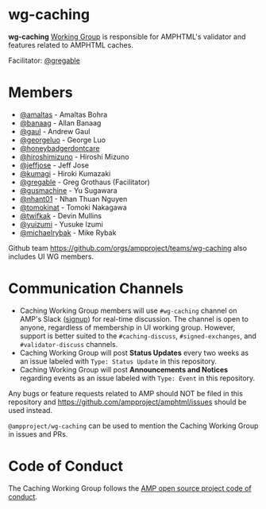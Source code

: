 # wg-caching
**wg-caching**  [Working Group](https://github.com/ampproject/meta/blob/master/GOVERNANCE.md#working-groups) is responsible
for AMPHTML's validator and features related to AMPHTML caches. 

Facilitator: [@gregable](https://github.com/gregable)

# Members
- [@amaltas](https://github.com/amaltas) - Amaltas Bohra
- [@banaag](https://github.com/banaag) - Allan Banaag
- [@gaul](https://github.com/gaul) - Andrew Gaul
- [@georgeluo](https://github.com/GeorgeLuo) - George Luo
- [@honeybadgerdontcare](https://github.com/honeybadgerdontcare)
- [@hiroshimizuno](https://github.com/hiroshimizuno) - Hiroshi Mizuno
- [@jeffjose](https://github.com/jeffjose) - Jeff Jose
- [@kumagi](https://github.com/kumagi) - Hiroki Kumazaki
- [@gregable](https://github.com/gregable) - Greg Grothaus (Facilitator)
- [@gusmachine](https://github.com/gusmachine) - Yu Sugawara
- [@nhant01](https://github.com/nhant01) - Nhan Thuan Nguyen
- [@tomokinat](https://github.com/tomokinat) - Tomoki Nakagawa
- [@twifkak](https://github.com/twifkak) - Devin Mullins
- [@yuizumi](https://github.com/yuizumi) - Yusuke Izumi
- [@michaelrybak](https://github.com/michaelrybak) - Mike Rybak


Github team https://github.com/orgs/ampproject/teams/wg-caching also includes UI WG members.

# Communication Channels
- Caching Working Group members will use `#wg-caching` channel on AMP's Slack ([signup](https://docs.google.com/forms/d/e/1FAIpQLSd83J2IZA6cdR6jPwABGsJE8YL4pkypAbKMGgUZZriU7Qu6Tg/viewform?fbzx=4406980310789882877)) for real-time discussion. The channel is open to anyone, regardless of membership in UI working group. However, support is better suited to the `#caching-discuss`, `#signed-exchanges`, and `#validator-discuss` channels.
- Caching Working Group will post **Status Updates** every two weeks as an issue labeled with `Type: Status Update` in this repository.
- Caching Working Group will post **Announcements and Notices** regarding events as an issue labeled with `Type: Event` in this repository.

Any bugs or feature requests related to AMP should NOT be filed in this repository and https://github.com/ampproject/amphtml/issues should be used instead.

`@ampproject/wg-caching` can be used to mention the Caching Working Group in issues and PRs.

# Code of Conduct
The Caching Working Group follows the [AMP open source project code of conduct](https://github.com/ampproject/meta/blob/master/CODE_OF_CONDUCT.md).
